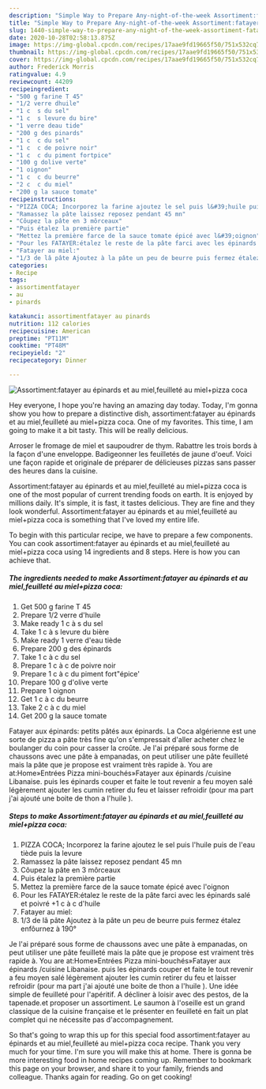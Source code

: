```yaml
---
description: "Simple Way to Prepare Any-night-of-the-week Assortiment:fatayer au épinards et au miel,feuilleté au miel+pizza coca"
title: "Simple Way to Prepare Any-night-of-the-week Assortiment:fatayer au épinards et au miel,feuilleté au miel+pizza coca"
slug: 1440-simple-way-to-prepare-any-night-of-the-week-assortiment-fatayer-au-epinards-et-au-miel-feuillete-au-mielpizza-coca
date: 2020-10-28T02:58:13.875Z
image: https://img-global.cpcdn.com/recipes/17aae9fd19665f50/751x532cq70/assortimentfatayer-au-epinards-et-au-mielfeuillete-au-mielpizza-coca-photo-principale-de-la-recette.jpg
thumbnail: https://img-global.cpcdn.com/recipes/17aae9fd19665f50/751x532cq70/assortimentfatayer-au-epinards-et-au-mielfeuillete-au-mielpizza-coca-photo-principale-de-la-recette.jpg
cover: https://img-global.cpcdn.com/recipes/17aae9fd19665f50/751x532cq70/assortimentfatayer-au-epinards-et-au-mielfeuillete-au-mielpizza-coca-photo-principale-de-la-recette.jpg
author: Frederick Morris
ratingvalue: 4.9
reviewcount: 44209
recipeingredient:
- "500 g farine T 45"
- "1/2 verre dhuile"
- "1 c  s du sel"
- "1 c  s levure du bire"
- "1 verre deau tide"
- "200 g des pinards"
- "1 c  c du sel"
- "1 c  c de poivre noir"
- "1 c  c du piment fortpice"
- "100 g dolive verte"
- "1 oignon"
- "1 c  c du beurre"
- "2 c  c du miel"
- "200 g la sauce tomate"
recipeinstructions:
- "PIZZA COCA; Incorporez la farine ajoutez le sel puis l&#39;huile puis de l&#39;eau tiède puis la levure"
- "Ramassez la pâte laissez reposez pendant 45 mn"
- "Côupez la pâte en 3 môrceaux"
- "Puis étalez la première partie"
- "Mettez la première farce de la sauce tomate épicé avec l&#39;oignon"
- "Pour les FATAYER:étalez le reste de la pâte farci avec les épinards salé et poivré +1 c à c d&#39;huile"
- "Fatayer au miel:"
- "1/3 de lâ pâte Ajoutez à la pâte un peu de beurre puis fermez étalez enfôurnez à 190°"
categories:
- Recipe
tags:
- assortimentfatayer
- au
- pinards

katakunci: assortimentfatayer au pinards 
nutrition: 112 calories
recipecuisine: American
preptime: "PT11M"
cooktime: "PT48M"
recipeyield: "2"
recipecategory: Dinner

---
```



![Assortiment:fatayer au épinards et au miel,feuilleté au miel+pizza coca](https://img-global.cpcdn.com/recipes/17aae9fd19665f50/751x532cq70/assortimentfatayer-au-epinards-et-au-mielfeuillete-au-mielpizza-coca-photo-principale-de-la-recette.jpg)

Hey everyone, I hope you're having an amazing day today. Today, I'm gonna show you how to prepare a distinctive dish, assortiment:fatayer au épinards et au miel,feuilleté au miel+pizza coca. One of my favorites. This time, I am going to make it a bit tasty. This will be really delicious.

Arroser le fromage de miel et saupoudrer de thym. Rabattre les trois bords à la façon d&#39;une enveloppe. Badigeonner les feuilletés de jaune d&#39;oeuf. Voici une façon rapide et originale de préparer de délicieuses pizzas sans passer des heures dans la cuisine.

Assortiment:fatayer au épinards et au miel,feuilleté au miel+pizza coca is one of the most popular of current trending foods on earth. It is enjoyed by millions daily. It's simple, it is fast, it tastes delicious. They are fine and they look wonderful. Assortiment:fatayer au épinards et au miel,feuilleté au miel+pizza coca is something that I've loved my entire life.


To begin with this particular recipe, we have to prepare a few components. You can cook assortiment:fatayer au épinards et au miel,feuilleté au miel+pizza coca using 14 ingredients and 8 steps. Here is how you can achieve that.

<!--inarticleads1-->

##### The ingredients needed to make Assortiment:fatayer au épinards et au miel,feuilleté au miel+pizza coca:

1. Get 500 g farine T 45
1. Prepare 1/2 verre d&#39;huile
1. Make ready 1 c à s du sel
1. Take 1 c à s levure du bière
1. Make ready 1 verre d&#39;eau tiède
1. Prepare 200 g des épinards
1. Take 1 c à c du sel
1. Prepare 1 c à c de poivre noir
1. Prepare 1 c à c du piment fort&#34;épice&#39;
1. Prepare 100 g d&#39;olive verte
1. Prepare 1 oignon
1. Get 1 c à c du beurre
1. Take 2 c à c du miel
1. Get 200 g la sauce tomate


Fatayer aux épinards: petits pâtés aux épinards. La Coca algérienne est une sorte de pizza a pâte très fine qu&#39;on s&#39;empressait d&#39;aller acheter chez le boulanger du coin pour casser la croûte. Je l&#39;ai préparé sous forme de chaussons avec une pâte à empanadas, on peut utiliser une pâte feuilleté mais la pâte que je propose est vraiment très rapide à. You are at:Home»Entrées Pizza mini-bouchés»Fatayer aux épinards /cuisine Libanaise. puis les épinards couper et faite le tout revenir a feu moyen salé légèrement ajouter les cumin retirer du feu et laisser refroidir (pour ma part j&#39;ai ajouté une boite de thon a l&#39;huile ). 

<!--inarticleads2-->

##### Steps to make Assortiment:fatayer au épinards et au miel,feuilleté au miel+pizza coca:

1. PIZZA COCA; Incorporez la farine ajoutez le sel puis l&#39;huile puis de l&#39;eau tiède puis la levure
1. Ramassez la pâte laissez reposez pendant 45 mn
1. Côupez la pâte en 3 môrceaux
1. Puis étalez la première partie
1. Mettez la première farce de la sauce tomate épicé avec l&#39;oignon
1. Pour les FATAYER:étalez le reste de la pâte farci avec les épinards salé et poivré +1 c à c d&#39;huile
1. Fatayer au miel:
1. 1/3 de lâ pâte Ajoutez à la pâte un peu de beurre puis fermez étalez enfôurnez à 190°


Je l&#39;ai préparé sous forme de chaussons avec une pâte à empanadas, on peut utiliser une pâte feuilleté mais la pâte que je propose est vraiment très rapide à. You are at:Home»Entrées Pizza mini-bouchés»Fatayer aux épinards /cuisine Libanaise. puis les épinards couper et faite le tout revenir a feu moyen salé légèrement ajouter les cumin retirer du feu et laisser refroidir (pour ma part j&#39;ai ajouté une boite de thon a l&#39;huile ). Une idée simple de feuilleté pour l&#39;apéritif. A décliner à loisir avec des pestos, de la tapenade.et proposer un assortiment. Le saumon à l&#39;oseille est un grand classique de la cuisine française et le présenter en feuilleté en fait un plat complet qui ne nécessite pas d&#39;accompagnement. 

So that's going to wrap this up for this special food assortiment:fatayer au épinards et au miel,feuilleté au miel+pizza coca recipe. Thank you very much for your time. I'm sure you will make this at home. There is gonna be more interesting food in home recipes coming up. Remember to bookmark this page on your browser, and share it to your family, friends and colleague. Thanks again for reading. Go on get cooking!
